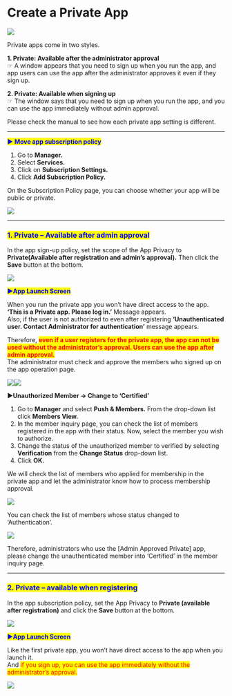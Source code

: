 # Create a Private App

![](https://support.swing2app.com/wp-content/uploads/2018/10/sub3.png)

Private apps come in two styles.

**1. Private: Available after the administrator approval**\
☞ A window appears that you need to sign up when you run the app, and app users can use the app after the administrator approves it even if they sign up.

**2. Private: Available when signing up**\
☞ The window says that you need to sign up when you run the app, and you can use the app immediately without admin approval.

Please check the manual to see how each private app setting is different.

***

<mark style="color:blue;">**▶ Move app subscription policy**</mark>

1. Go to **Manager.**
2. Select **Services.**
3. Click on **Subscription Settings.**
4. Click **Add Subscription Policy.**

On the Subscription Policy page, you can choose whether your app will be public or private.

![](https://support.swing2app.com/wp-content/uploads/2018/10/u.png)

***

### <mark style="color:blue;">**1. Private – Available after admin approval**</mark>

In the app sign-up policy, set the scope of the App Privacy to **Private(Available after registration and admin’s approval).** Then click the **Save** button at the bottom.

![](https://support.swing2app.com/wp-content/uploads/2018/10/Policy18.png)

<mark style="color:blue;">**▶App Launch Screen**</mark>

When you run the private app you won’t have direct access to the app.\
**‘This is a Private app. Please log in.’** Message appears.\
Also, if the user is not authorized to even after registering **‘Unauthenticated user. Contact Administrator for authentication’** message appears.

Therefore, <mark style="color:red;">**even if a user registers for the private app, the app can not be used without the administrator’s approval. Users can use the app after admin approval.**</mark> \
The administrator must check and approve the members who signed up on the app operation page.

![](https://support.swing2app.com/wp-content/uploads/2018/10/Group-27@3x.png)![](https://support.swing2app.com/wp-content/uploads/2018/10/private@3x.png)

**▶Unauthorized Member → Change to ‘Certified’**

1. Go to **Manager** and select **Push & Members.** From the drop-down list click **Members View.**
2. In the member inquiry page, you can check the list of members registered in the app with their status. Now, select the member you wish to authorize.&#x20;
3. Change the status of the unauthorized member to verified by selecting **Verification** from the **Change Status** drop-down list.
4. Click **OK.**

We will check the list of members who applied for membership in the private app and let the administrator know how to process membership approval.

![](https://support.swing2app.com/wp-content/uploads/2018/10/poly1-e1587243222326.png)

You can check the list of members whose status changed to ‘Authentication’.

![](https://support.swing2app.com/wp-content/uploads/2018/10/mem.png)

Therefore, administrators who use the \[Admin Approved Private] app, please change the unauthenticated member into ‘Certified’  in the member inquiry page.

***

### <mark style="color:blue;">**2. Private – available when registering**</mark>

In the app subscription policy, set the App Privacy to **Private (available after registration)** and click the **Save** button at the bottom.

![](https://support.swing2app.com/wp-content/uploads/2018/10/Policy21.png)

<mark style="color:blue;">**▶App Launch Screen**</mark>

Like the first private app, you won’t have direct access to the app when you launch it.\
And <mark style="color:red;">if you sign up, you can use the app immediately without the administrator’s approval.</mark>&#x20;

![](https://support.swing2app.com/wp-content/uploads/2018/10/Group-211@3x.png)
